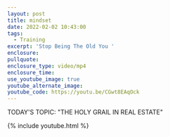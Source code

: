 ```yaml
---
layout: post
title: mindset
date: 2022-02-02 10:43:00
tags:
  - Training
excerpt: 'Stop Being The Old You '
enclosure:
pullquote:
enclosure_type: video/mp4
enclosure_time:
use_youtube_image: true
youtube_alternate_image:
youtube_code: https://youtu.be/CGwt8EAqOck
---
```

TODAY'S TOPIC: "THE HOLY GRAIL IN REAL ESTATE"

{% include youtube.html %}
